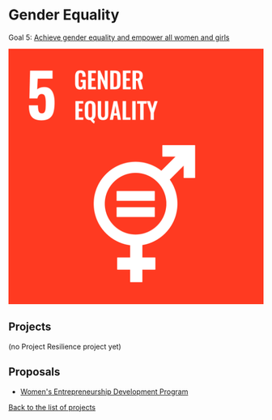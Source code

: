 # Gender Equality

Goal 5: [Achieve gender equality and empower all women and girls](https://sdgs.un.org/goals/goal5)

[![Goal 5](../images/sdgs/E-WEB-Goal-05.png)](https://sdgs.un.org/goals/goal5)

## Projects

(no Project Resilience project yet)

## Proposals

- [Women's Entrepreneurship Development Program](../proposals/women_entrepreneurship)

[Back to the list of projects](../README)